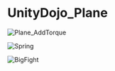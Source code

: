 # UnityDojo_Plane

![Plane_AddTorque](https://user-images.githubusercontent.com/74074598/134339471-4f168e03-a639-45db-8884-644baf70c2f6.gif)

![Spring](https://user-images.githubusercontent.com/74074598/134339548-77bc0274-1888-4814-a0bd-d71c8d0ed651.gif)

![BigFight](https://user-images.githubusercontent.com/74074598/134339492-7f7364b2-554f-4d55-9f4a-ca619bcad2d3.gif)
